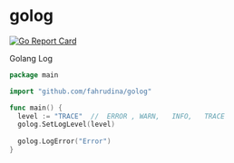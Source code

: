 # golog
[![Go Report Card](https://goreportcard.com/badge/github.com/fahrudina/golog)](https://goreportcard.com/report/github.com/fahrudina/golog)

Golang Log

```go
package main

import "github.com/fahrudina/golog"

func main() {
  level := "TRACE"  // 	ERROR ,	WARN,	INFO,	TRACE
  golog.SetLogLevel(level)
  
  golog.LogError("Error")
}
